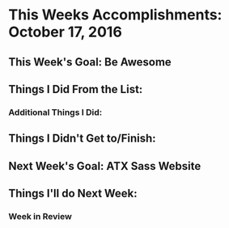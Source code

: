 # This Weeks Accomplishments: October 17, 2016

## This Week's Goal: Be Awesome

## Things I Did From the List:

### Additional Things I Did:

## Things I Didn't Get to/Finish:

## Next Week's Goal: ATX Sass Website

## Things I'll do Next Week:

### Week in Review
